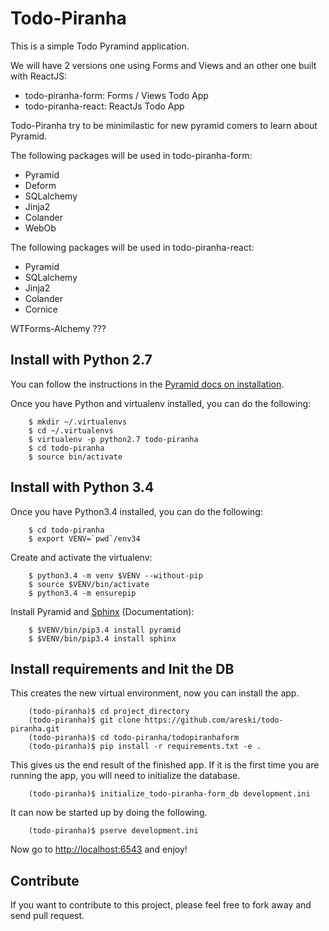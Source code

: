 
# Todo-Piranha

This is a simple Todo Pyramind application.

We will have 2 versions one using Forms and Views and an other one built with
ReactJS:

* todo-piranha-form: Forms / Views Todo App
* todo-piranha-react: ReactJs Todo App

Todo-Piranha try to be minimilastic for new pyramid comers to learn about
Pyramid.

The following packages will be used in todo-piranha-form:

* Pyramid
* Deform
* SQLalchemy
* Jinja2
* Colander
* WebOb


The following packages will be used in todo-piranha-react:

* Pyramid
* SQLalchemy
* Jinja2
* Colander
* Cornice

WTForms-Alchemy ???

## Install with Python 2.7

You can follow the instructions in the [Pyramid docs on installation][install].

Once you have Python and virtualenv installed, you can do the following:

```
    $ mkdir ~/.virtualenvs
    $ cd ~/.virtualenvs
    $ virtualenv -p python2.7 todo-piranha
    $ cd todo-piranha
    $ source bin/activate
```

## Install with Python 3.4

Once you have Python3.4 installed, you can do the following:

```
    $ cd todo-piranha
    $ export VENV=`pwd`/env34
```

Create and activate the virtualenv:

```
    $ python3.4 -m venv $VENV --without-pip
    $ source $VENV/bin/activate
    $ python3.4 -m ensurepip
```

Install Pyramid and [Sphinx][sphinx-doc] (Documentation):

```
    $ $VENV/bin/pip3.4 install pyramid
    $ $VENV/bin/pip3.4 install sphinx
```

## Install requirements and Init the DB

This creates the new virtual environment, now you can install the app.

```
    (todo-piranha)$ cd project_directory
    (todo-piranha)$ git clone https://github.com/areski/todo-piranha.git
    (todo-piranha)$ cd todo-piranha/todopiranhaform
    (todo-piranha)$ pip install -r requirements.txt -e .
```

This gives us the end result of the finished app. If it is the first time you are running the app, you will need to initialize the database.

```
    (todo-piranha)$ initialize_todo-piranha-form_db development.ini
```

It can now be started up by doing the following.

```
    (todo-piranha)$ pserve development.ini
```

Now go to <http://localhost:6543> and enjoy!

## Contribute

If you want to contribute to this project, please feel free to fork away and
send pull request.



[install]: http://pyramid.readthedocs.org/en/latest/narr/install.html
[sphinx-doc]: http://sphinx-doc.org/
[deform]: http://docs.pylonsproject.org/projects/deform/en/latest/
[deform_bootstrap]: http://pypi.python.org/pypi/deform_bootstrap
[customux]: http://docs.pylonsproject.org/projects/pyramid_tutorials/en/latest/humans/creatingux/step05/index.html
[notfound]: http://docs.pylonsproject.org/projects/pyramid/en/latest/api/view.html#pyramid.view.notfound_view_config
[sqlalchemy]: http://www.sqlalchemy.org/
